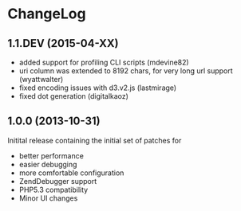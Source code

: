 ChangeLog
=========

1.1.DEV (2015-04-XX)
--------------------

* added support for profiling CLI scripts (mdevine82)
* uri column was extended to 8192 chars, for very long url support (wyattwalter)
* fixed encoding issues with d3.v2.js (lastmirage)
* fixed dot generation (digitalkaoz)

1.0.0 (2013-10-31)
------------------
Initital release containing the initial set of patches for

* better performance
* easier debugging
* more comfortable configuration
* ZendDebugger support
* PHP5.3 compatibility
* Minor UI changes
